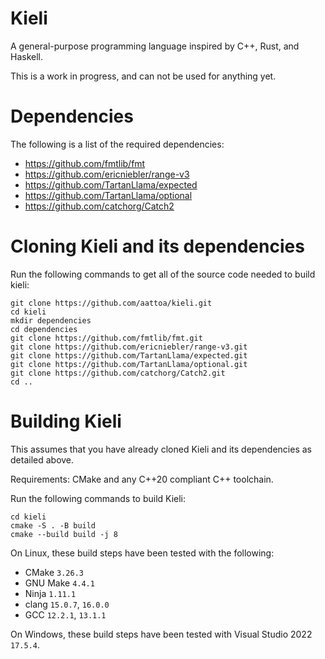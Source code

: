 # Kieli
A general-purpose programming language inspired by C++, Rust, and Haskell.

This is a work in progress, and can not be used for anything yet.

# Dependencies

The following is a list of the required dependencies:

* https://github.com/fmtlib/fmt
* https://github.com/ericniebler/range-v3
* https://github.com/TartanLlama/expected
* https://github.com/TartanLlama/optional
* https://github.com/catchorg/Catch2

# Cloning Kieli and its dependencies

Run the following commands to get all of the source code needed to build kieli:

```Shell
git clone https://github.com/aattoa/kieli.git
cd kieli
mkdir dependencies
cd dependencies
git clone https://github.com/fmtlib/fmt.git
git clone https://github.com/ericniebler/range-v3.git
git clone https://github.com/TartanLlama/expected.git
git clone https://github.com/TartanLlama/optional.git
git clone https://github.com/catchorg/Catch2.git
cd ..
```

# Building Kieli

This assumes that you have already cloned Kieli and its dependencies as detailed above.

Requirements: CMake and any C++20 compliant C++ toolchain.

Run the following commands to build Kieli:

```Shell
cd kieli
cmake -S . -B build
cmake --build build -j 8
```

On Linux, these build steps have been tested with the following:

* CMake `3.26.3`
* GNU Make `4.4.1`
* Ninja `1.11.1`
* clang `15.0.7`, `16.0.0`
* GCC `12.2.1`, `13.1.1`

On Windows, these build steps have been tested with Visual Studio 2022 `17.5.4`.
